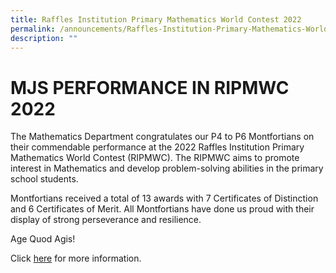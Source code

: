 ```yaml
---
title: Raffles Institution Primary Mathematics World Contest 2022
permalink: /announcements/Raffles-Institution-Primary-Mathematics-World-Contest-2022/
description: ""
---
```


# **MJS PERFORMANCE IN RIPMWC 2022**

The Mathematics Department congratulates our P4 to P6 Montfortians on their commendable performance at the 2022 Raffles Institution Primary Mathematics World Contest (RIPMWC). The RIPMWC aims to promote interest in Mathematics and develop problem-solving abilities in the primary school students. 

Montfortians received a total of 13 awards with 7 Certificates of Distinction and 6 Certificates of Merit. All Montfortians have done us proud with their display of strong perseverance and resilience. 

Age Quod Agis! 

Click [here](/files/MJS%20Performance%20in%20RIPMWC%202022_Edited.pdf) for more information.